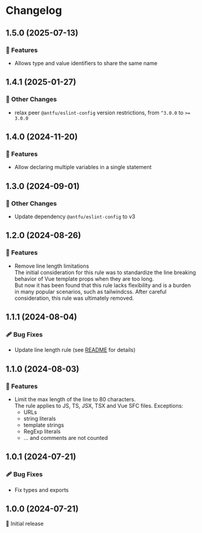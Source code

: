 # Changelog

## 1.5.0 (2025-07-13)

### 🚀 Features

- Allows type and value identifiers to share the same name

## 1.4.1 (2025-01-27)

### 🏡 Other Changes

- relax peer `@antfu/eslint-config` version restrictions, from `^3.0.0` to `>= 3.0.0`

## 1.4.0 (2024-11-20)

### 🚀 Features

- Allow declaring multiple variables in a single statement

## 1.3.0 (2024-09-01)

### 🏡 Other Changes

- Update dependency `@antfu/eslint-config` to v3

## 1.2.0 (2024-08-26)

### 🚀 Features

- Remove line length limitations<br>
  The initial consideration for this rule was to standardize the line breaking behavior of Vue template props when they are too long.<br>
  But now it has been found that this rule lacks flexibility and is a burden in many popular scenarios, such as tailwindcss. After careful consideration, this rule was ultimately removed.

## 1.1.1 (2024-08-04)

### 🩹 Bug Fixes

- Update line length rule (see [README](./README.md#line-length-limitation) for details)

## 1.1.0 (2024-08-03)

### 🚀 Features

- Limit the max length of the line to 80 characters.<br>
  The rule applies to JS, TS, JSX, TSX and Vue SFC files. Exceptions:<br>
  - URLs
  - string literals
  - template strings
  - RegExp literals
  - ... and comments are not counted

## 1.0.1 (2024-07-21)

### 🩹 Bug Fixes

- Fix types and exports

## 1.0.0 (2024-07-21)

🚀 Initial release
